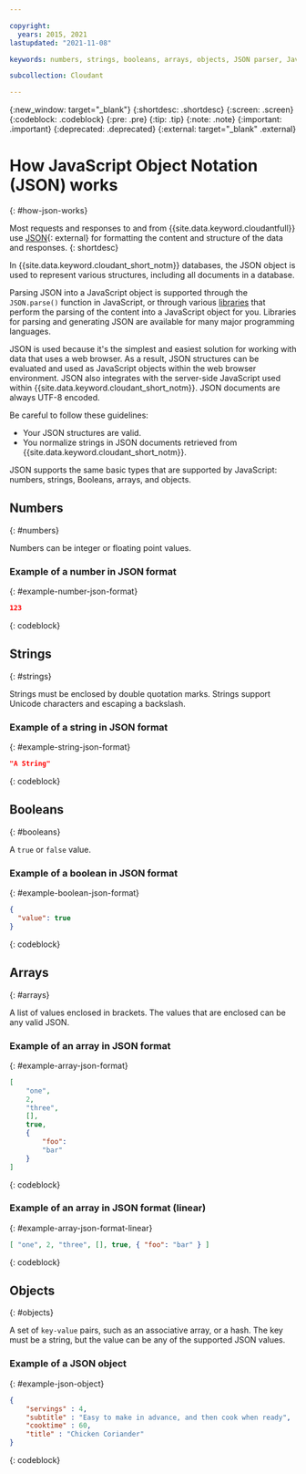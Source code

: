 ```yaml
---

copyright:
  years: 2015, 2021
lastupdated: "2021-11-08"

keywords: numbers, strings, booleans, arrays, objects, JSON parser, JavaScript

subcollection: Cloudant

---
```


{:new_window: target="_blank"}
{:shortdesc: .shortdesc}
{:screen: .screen}
{:codeblock: .codeblock}
{:pre: .pre}
{:tip: .tip}
{:note: .note}
{:important: .important}
{:deprecated: .deprecated}
{:external: target="_blank" .external}

# How JavaScript Object Notation (JSON) works
{: #how-json-works}

Most requests and responses to and from {{site.data.keyword.cloudantfull}}
use [JSON](https://en.wikipedia.org/wiki/JSON){: external} for formatting the content and structure of the data and responses.
{: shortdesc}

In {{site.data.keyword.cloudant_short_notm}} databases,
the JSON object is used to represent various structures,
including all documents in a database.

Parsing JSON into a JavaScript object is supported through the `JSON.parse()` function in JavaScript, or through various [libraries](/docs/Cloudant?topic=Cloudant-client-libraries#client-libraries) that perform the parsing of the content into a JavaScript object for you. Libraries for parsing and generating JSON are available for many major programming languages.

JSON is used because it's the simplest and easiest solution for working with data that uses a web browser. As a result, JSON structures can be evaluated and used as JavaScript objects within the web browser environment. JSON also integrates with the server-side JavaScript used within {{site.data.keyword.cloudant_short_notm}}. JSON documents are always UTF-8 encoded.

Be careful to follow these guidelines:

-   Your JSON structures are valid.
-   You normalize strings in JSON documents retrieved from {{site.data.keyword.cloudant_short_notm}}.

JSON supports the same basic types that are supported by JavaScript: numbers, strings, Booleans, arrays, and objects. 

## Numbers
{: #numbers}

Numbers can be integer or floating point values.

### Example of a number in JSON format
{: #example-number-json-format}

```json
123
```
{: codeblock}

## Strings
{: #strings}

Strings must be enclosed by double quotation marks. Strings support Unicode characters and escaping a backslash.

### Example of a string in JSON format
{: #example-string-json-format}

```json
"A String"
```
{: codeblock}

## Booleans
{: #booleans}

A `true` or `false` value.

### Example of a boolean in JSON format
{: #example-boolean-json-format}

```json
{
  "value": true
}
```
{: codeblock}

## Arrays
{: #arrays}

A list of values enclosed in brackets. The values that are enclosed can be any valid JSON.

### Example of an array in JSON format
{: #example-array-json-format}

```json
[
    "one",
    2,
    "three",
    [],
    true,
    {
        "foo":
        "bar"
    }
]
```
{: codeblock}

### Example of an array in JSON format (linear)
{: #example-array-json-format-linear}

```json
[ "one", 2, "three", [], true, { "foo": "bar" } ]
```
{: codeblock}

## Objects
{: #objects}

A set of `key-value` pairs,
such as an associative array,
or a hash.
The key must be a string,
but the value can be any of the supported JSON values.

### Example of a JSON object
{: #example-json-object}

```json
{
    "servings" : 4,
    "subtitle" : "Easy to make in advance, and then cook when ready",
    "cooktime" : 60,
    "title" : "Chicken Coriander"
}
```
{: codeblock}

